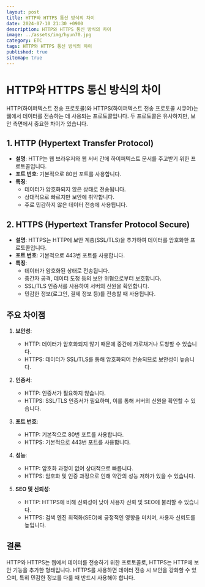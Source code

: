 ```yaml
---
layout: post
title: HTTP와 HTTPS 통신 방식의 차이
date: 2024-07-10 21:30 +0900
description: HTTP와 HTTPS 통신 방식의 차이
image: ../assets/img/hyun70.jpg
category: ETC
tags: HTTP와 HTTPS 통신 방식의 차이
published: true
sitemap: true
---
```



# HTTP와 HTTPS 통신 방식의 차이

HTTP(하이퍼텍스트 전송 프로토콜)와 HTTPS(하이퍼텍스트 전송 프로토콜 시큐어)는 웹에서 데이터를 전송하는 데 사용되는 프로토콜입니다. 두 프로토콜은 유사하지만, 보안 측면에서 중요한 차이가 있습니다.

## 1. HTTP (Hypertext Transfer Protocol)

- **설명**: HTTP는 웹 브라우저와 웹 서버 간에 하이퍼텍스트 문서를 주고받기 위한 프로토콜입니다.
- **포트 번호**: 기본적으로 80번 포트를 사용합니다.
- **특징**:
    - 데이터가 암호화되지 않은 상태로 전송됩니다.
    - 상대적으로 빠르지만 보안에 취약합니다.
    - 주로 민감하지 않은 데이터 전송에 사용됩니다.

## 2. HTTPS (Hypertext Transfer Protocol Secure)

- **설명**: HTTPS는 HTTP에 보안 계층(SSL/TLS)을 추가하여 데이터를 암호화한 프로토콜입니다.
- **포트 번호**: 기본적으로 443번 포트를 사용합니다.
- **특징**:
    - 데이터가 암호화된 상태로 전송됩니다.
    - 중간자 공격, 데이터 도청 등의 보안 위협으로부터 보호합니다.
    - SSL/TLS 인증서를 사용하여 서버의 신원을 확인합니다.
    - 민감한 정보(로그인, 결제 정보 등)를 전송할 때 사용됩니다.

## 주요 차이점

1. **보안성**:
    - HTTP: 데이터가 암호화되지 않기 때문에 중간에 가로채거나 도청할 수 있습니다.
    - HTTPS: 데이터가 SSL/TLS를 통해 암호화되어 전송되므로 보안성이 높습니다.

2. **인증서**:
    - HTTP: 인증서가 필요하지 않습니다.
    - HTTPS: SSL/TLS 인증서가 필요하며, 이를 통해 서버의 신원을 확인할 수 있습니다.

3. **포트 번호**:
    - HTTP: 기본적으로 80번 포트를 사용합니다.
    - HTTPS: 기본적으로 443번 포트를 사용합니다.

4. **성능**:
    - HTTP: 암호화 과정이 없어 상대적으로 빠릅니다.
    - HTTPS: 암호화 및 인증 과정으로 인해 약간의 성능 저하가 있을 수 있습니다.

5. **SEO 및 신뢰성**:
    - HTTP: HTTPS에 비해 신뢰성이 낮아 사용자 신뢰 및 SEO에 불리할 수 있습니다.
    - HTTPS: 검색 엔진 최적화(SEO)에 긍정적인 영향을 미치며, 사용자 신뢰도를 높입니다.

## 결론

HTTP와 HTTPS는 웹에서 데이터를 전송하기 위한 프로토콜로, HTTPS는 HTTP에 보안 기능을 추가한 형태입니다. HTTPS를 사용하면 데이터 전송 시 보안을 강화할 수 있으며, 특히 민감한 정보를 다룰 때 반드시 사용해야 합니다. 

